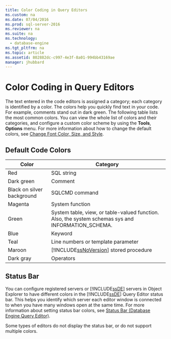 ```yaml
---
title: Color Coding in Query Editors
ms.custom: na
ms.date: 07/04/2016
ms.prod: sql-server-2016
ms.reviewer: na
ms.suite: na
ms.technology: 
  - database-engine
ms.tgt_pltfrm: na
ms.topic: article
ms.assetid: 802882dc-c997-4e3f-8a01-994bb43169ae
manager: jhubbard
---
```

# Color Coding in Query Editors
The text entered in the code editors is assigned a category; each category is identified by a color. The colors help you quickly find text in your code. For example, comments stand out in dark green. The following table lists the most common colors. You can view the whole list of colors and their categories, and configure a custom color scheme by using the **Tools**, **Options** menu. For more information about how to change the default colors, see [Change Font Color, Size, and Style](../../Topics/TopicNameNotContainA/Change-Font-Color--Size--and-Style.md).  
  
## Default Code Colors  
  
|Color|Category|  
|-----------|--------------|  
|Red|SQL string|  
|Dark green|Comment|  
|Black on silver background|SQLCMD command|  
|Magenta|System function|  
|Green|System table, view, or table-valued function. Also, the system schemas sys and INFORMATION_SCHEMA.|  
|Blue|Keyword|  
|Teal|Line numbers or template parameter|  
|Maroon|[!INCLUDE[ssNoVersion](../../Topics/TopicNameContainA/includes/ssNoVersion_md.md)] stored procedure|  
|Dark gray|Operators|  
  
## Status Bar  
 You can configure registered servers or [!INCLUDE[ssDE](../../Topics/TopicNameContainA/includes/ssDE_md.md)] servers in Object Explorer to have different colors in the [!INCLUDE[ssDE](../../Topics/TopicNameContainA/includes/ssDE_md.md)] Query Editor status bar. This helps you identify which server each editor window is connected to when you have many windows open at the same time. For more information about setting status bar colors, see [Status Bar (Database Engine Query Editor)](../../Topics/TopicNameNotContainA/Status-Bar--Database-Engine-Query-Editor-.md).  
  
 Some types of editors do not display the status bar, or do not support multiple colors.
